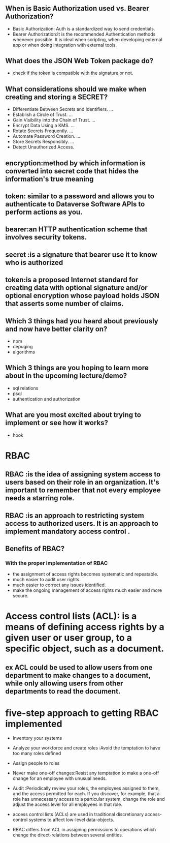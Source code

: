 #
## When is Basic Authorization used vs. Bearer Authorization?
- Basic Authorization: Auth is a standardized way to send credentials.
- Bearer Authorization:It is the recommended Authentication methods whenever possible. It is ideal when scripting, when developing external app or when doing integration with external tools.
## What does the JSON Web Token package do?
- check if the token is compatible with the signature or not.
## What considerations should we make when creating and storing a SECRET?
- Differentiate Between Secrets and Identifiers. ...
- Establish a Circle of Trust. ...
- Gain Visibility into the Chain of Trust. ...
- Encrypt Data Using a KMS. ...
- Rotate Secrets Frequently. ...
- Automate Password Creation. ...
- Store Secrets Responsibly. ...
- Detect Unauthorized Access.

## encryption:method by which information is converted into secret code that hides the information's true meaning
## token: similar to a password and allows you to authenticate to Dataverse Software APIs to perform actions as you.
## bearer:an HTTP authentication scheme that involves security tokens.
## secret :is a signature that bearer use it to know who is authorized
## token:is a proposed Internet standard for creating data with optional signature and/or optional encryption whose payload holds JSON that asserts some number of claims.

## Which 3 things had you heard about previously and now have better clarity on?
- npm
- depuging
- algorithms
## Which 3 things are you hoping to learn more about in the upcoming lecture/demo?
- sql relations
- psql
- authentication and authorization
## What are you most excited about trying to implement or see how it works?
- hook

# RBAC
## RBAC :is the idea of assigning system access to users based on their role in an organization. It's important to remember that not every employee needs a starring role.


## RBAC :is an approach to restricting system access to authorized users. It is an approach to implement mandatory access control .
## Benefits of RBAC?
### With the proper implementation of RBAC
- the assignment of access rights becomes systematic and repeatable. 
- much easier to audit user rights.
- much easier to correct any issues identified.
- make the ongoing management of access rights much easier and more secure.

# Access control lists (ACL): is a means of defining access rights by a given user or user group, to a specific object, such as a document. 
## ex ACL could be used to allow users from one department to make changes to a document, while only allowing users from other departments to read the document.

#  five-step approach to getting RBAC  implemented
- Inventory your systems
- Analyze your workforce and create roles :Avoid the temptation to have too many roles defined 
- Assign people to roles 
- Never make one-off changes:Resist any temptation to make a one-off change for an employee with unusual needs. 
- Audit :Periodically review your roles, the employees assigned to them, and the access permitted for each. If you discover, for example, that a role has unnecessary access to a particular system, change the role and adjust the access level for all employees in that role. 

- access control lists (ACLs) are used in traditional discretionary access-control systems to affect low-level data-objects.
- RBAC differs from ACL in assigning permissions to operations which change the direct-relations between several entities.